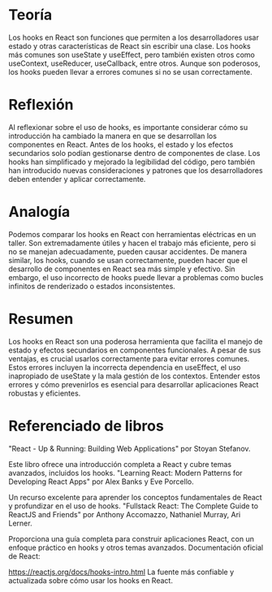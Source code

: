 # Teoría
Los hooks en React son funciones que permiten a los desarrolladores usar estado y otras características de React sin escribir una clase. Los hooks más comunes son useState y useEffect, pero también existen otros como useContext, useReducer, useCallback, entre otros. Aunque son poderosos, los hooks pueden llevar a errores comunes si no se usan correctamente.

# Reflexión
Al reflexionar sobre el uso de hooks, es importante considerar cómo su introducción ha cambiado la manera en que se desarrollan los componentes en React. Antes de los hooks, el estado y los efectos secundarios solo podían gestionarse dentro de componentes de clase. Los hooks han simplificado y mejorado la legibilidad del código, pero también han introducido nuevas consideraciones y patrones que los desarrolladores deben entender y aplicar correctamente.

# Analogía
Podemos comparar los hooks en React con herramientas eléctricas en un taller. Son extremadamente útiles y hacen el trabajo más eficiente, pero si no se manejan adecuadamente, pueden causar accidentes. De manera similar, los hooks, cuando se usan correctamente, pueden hacer que el desarrollo de componentes en React sea más simple y efectivo. Sin embargo, el uso incorrecto de hooks puede llevar a problemas como bucles infinitos de renderizado o estados inconsistentes.

# Resumen
Los hooks en React son una poderosa herramienta que facilita el manejo de estado y efectos secundarios en componentes funcionales. A pesar de sus ventajas, es crucial usarlos correctamente para evitar errores comunes. Estos errores incluyen la incorrecta dependencia en useEffect, el uso inapropiado de useState y la mala gestión de los contextos. Entender estos errores y cómo prevenirlos es esencial para desarrollar aplicaciones React robustas y eficientes.

# Referenciado de libros
"React - Up & Running: Building Web Applications" por Stoyan Stefanov.

Este libro ofrece una introducción completa a React y cubre temas avanzados, incluidos los hooks.
"Learning React: Modern Patterns for Developing React Apps" por Alex Banks y Eve Porcello.

Un recurso excelente para aprender los conceptos fundamentales de React y profundizar en el uso de hooks.
"Fullstack React: The Complete Guide to ReactJS and Friends" por Anthony Accomazzo, Nathaniel Murray, Ari Lerner.

Proporciona una guía completa para construir aplicaciones React, con un enfoque práctico en hooks y otros temas avanzados.
Documentación oficial de React:

https://reactjs.org/docs/hooks-intro.html
La fuente más confiable y actualizada sobre cómo usar los hooks en React.